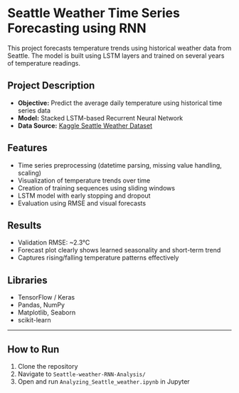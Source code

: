 # Seattle Weather Time Series Forecasting using RNN

This project forecasts temperature trends using historical weather data from Seattle. The model is built using LSTM layers and trained on several years of temperature readings.

## Project Description

- **Objective:** Predict the average daily temperature using historical time series data
- **Model:** Stacked LSTM-based Recurrent Neural Network
- **Data Source:** [Kaggle Seattle Weather Dataset](https://www.kaggle.com/datasets/ananthr1/weather-seattle)

## Features

- Time series preprocessing (datetime parsing, missing value handling, scaling)
- Visualization of temperature trends over time
- Creation of training sequences using sliding windows
- LSTM model with early stopping and dropout
- Evaluation using RMSE and visual forecasts

## Results

- Validation RMSE: ~2.3°C
- Forecast plot clearly shows learned seasonality and short-term trend
- Captures rising/falling temperature patterns effectively


## Libraries

- TensorFlow / Keras
- Pandas, NumPy
- Matplotlib, Seaborn
- scikit-learn

---

## How to Run

1. Clone the repository
2. Navigate to `Seattle-weather-RNN-Analysis/`
3. Open and run `Analyzing_Seattle_weather.ipynb` in Jupyter


